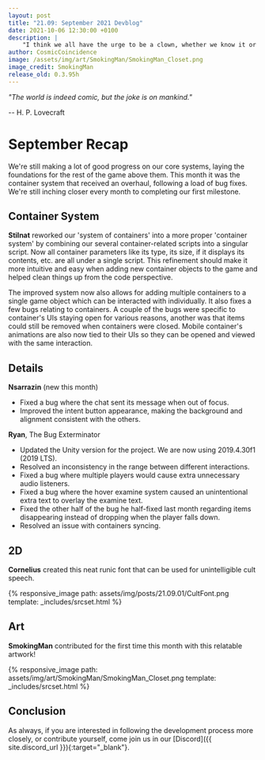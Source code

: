 ```yaml
---
layout: post
title: "21.09: September 2021 Devblog"
date: 2021-10-06 12:30:00 +0100
description: |
    "I think we all have the urge to be a clown, whether we know it or not."
author: CosmicCoincidence
image: /assets/img/art/SmokingMan/SmokingMan_Closet.png
image_credit: SmokingMan
release_old: 0.3.95h
---
```


*"The world is indeed comic, but the joke is on mankind."*

-- H. P. Lovecraft

# September Recap

We're still making a lot of good progress on our core systems, laying the foundations for the rest of the game above them. This month it was the container system that received an overhaul, following a load of bug fixes. We're still inching closer every month to completing our first milestone.

## Container System

**Stilnat** reworked our 'system of containers' into a more proper 'container system' by combining our several container-related scripts into a singular script. Now all container parameters like its type, its size, if it displays its contents, etc. are all under a single script. This refinement should make it more intuitive and easy when adding new container objects to the game and helped clean things up from the code perspective.

The improved system now also allows for adding multiple containers to a single game object which can be interacted with individually. It also fixes a few bugs relating to containers. A couple of the bugs were specific to container's UIs staying open for various reasons, another was that items could still be removed when containers were closed. Mobile container's animations are also now tied to their UIs so they can be opened and viewed with the same interaction.

## Details

**Nsarrazin** (new this month)
- Fixed a bug where the chat sent its message when out of focus.
- Improved the intent button appearance, making the background and alignment consistent with the others.

**Ryan**, The Bug Exterminator
- Updated the Unity version for the project. We are now using 2019.4.30f1 (2019 LTS).
- Resolved an inconsistency in the range between different interactions.
- Fixed a bug where multiple players would cause extra unnecessary audio listeners.
- Fixed a bug where the hover examine system caused an unintentional extra text to overlay the examine text.
- Fixed the other half of the bug he half-fixed last month regarding items disappearing instead of dropping when the player falls down.
- Resolved an issue with containers syncing.  

## 2D

**Cornelius** created this neat runic font that can be used for unintelligible cult speech.

{% responsive_image path: assets/img/posts/21.09.01/CultFont.png template: _includes/srcset.html %}

## Art

**SmokingMan** contributed for the first time this month with this relatable artwork!

{% responsive_image path: assets/img/art/SmokingMan/SmokingMan_Closet.png template: _includes/srcset.html %}

## Conclusion

As always, if you are interested in following the development process more closely, or contribute yourself, come join us in our [Discord]({{ site.discord_url }}){:target="_blank"}.
